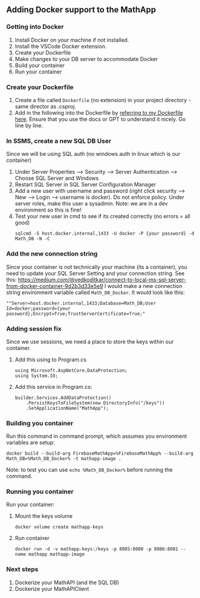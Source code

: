 ## Adding Docker support to the MathApp
### Getting into Docker

1. Install Docker on your machine if not installed.
1. Install the VSCode Docker extension.
1. Create your Dockerfile
1. Make changes to your DB server to accommodate Docker
1. Build your container
1. Run your container

### Create your Dockerfile
1. Create a file called `Dockerfile` (no extension) in your project directory - same director as .csproj.
1. Add in the following into the Dockerfile by
[referring to my Dockerfile here](../Dockerfile). Ensure that you use the docs or GPT to understand it nicely. Go line by line.

### In SSMS, create a new SQL DB User
Since we will be using SQL auth (no windows auth in linux which is our container)
1. Under Server Properties --> Security --> Server Authentication --> Choose SQL Server and Windows
1. Restart SQL Server in SQL Server Configuration Manager
1. Add a new user with username and password (right click security --> New --> Login --> username is docker). Do not enforce policy. Under server roles, make this user a sysadmin. Note: we are in a dev environment so this is fine! 
1. Test your new user in cmd to see if its created correctly (no errors = all good)
    ```
    sqlcmd -S host.docker.internal,1433 -U docker -P {your password} -d Math_DB -N -C
    ```

### Add the new connection string
Since your container is not technically your machine (its a container), you need to update your SQL Server Setting and your connection string.
See this: https://medium.com/@vedkoditkar/connect-to-local-ms-sql-server-from-docker-container-9d2b3d33e5e9
I would make a new connection string environment variable called `Math_DB_Docker`.
It would look like this:
```
""Server=host.docker.internal,1433;Database=Math_DB;User Id=docker;password={your password};Encrypt=True;TrustServerCertificate=True;"
```
### Adding session fix
Since we use sessions, we need a place to store the keys within our container.
1. Add this using to Program.cs
    ```
    using Microsoft.AspNetCore.DataProtection;
    using System.IO;
    ```

1. Add this service in Program.cs:
    ```
    builder.Services.AddDataProtection()
        .PersistKeysToFileSystem(new DirectoryInfo("/keys"))
        .SetApplicationName("MathApp");

    ```
### Building you container
Run this command in command prompt, which assumes you environment variables are setup:
```
docker build --build-arg FirebaseMathApp=%FirebaseMathApp% --build-arg Math_DB=%Math_DB_Docker% -t mathapp-image . 
```
Note: to test you can use ```echo %Math_DB_Docker%``` before running the command.

### Running you container
Run your container:
1. Mount the keys volume
    ``` 
    docker volume create mathapp-keys
    ```
1. Run container
    ```
    docker run -d -v mathapp-keys:/keys -p 8085:8080 -p 8086:8081 --name mathapp mathapp-image
    ```

### Next steps
1. Dockerize your MathAPI (and the SQL DB)
1. Dockerize your MathAPIClient